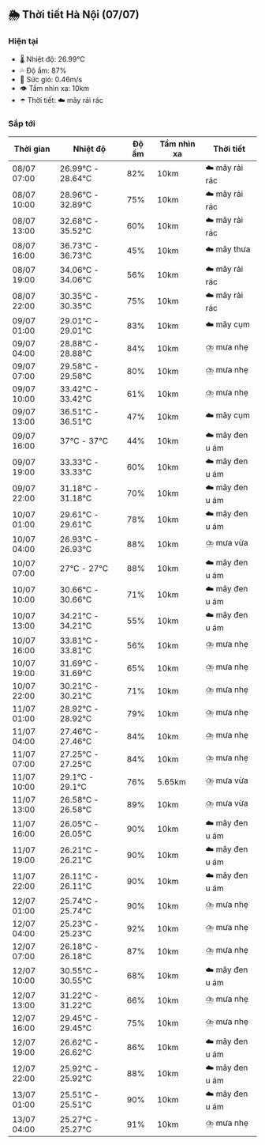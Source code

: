 ## 🌦️ Thời tiết Hà Nội (07/07)

### Hiện tại

- 🌡️ Nhiệt độ: 26.99℃
- 💦 Độ ẩm: 87%
- 💨 Sức gió: 0.46m/s
- 👁️ Tầm nhìn xa: 10km
- ☂️ Thời tiết: ☁️ mây rải rác

### Sắp tới

| Thời gian | Nhiệt độ | Độ ẩm | Tầm nhìn xa | Thời tiết |
| --- | --- | --- | --- | --- |
| 08/07 07:00 | 26.99℃ - 28.64℃ | 82% | 10km | ☁️ mây rải rác |
| 08/07 10:00 | 28.96℃ - 32.89℃ | 75% | 10km | ☁️ mây rải rác |
| 08/07 13:00 | 32.68℃ - 35.52℃ | 60% | 10km | ☁️ mây rải rác |
| 08/07 16:00 | 36.73℃ - 36.73℃ | 45% | 10km | ☁️ mây thưa |
| 08/07 19:00 | 34.06℃ - 34.06℃ | 56% | 10km | ☁️ mây rải rác |
| 08/07 22:00 | 30.35℃ - 30.35℃ | 75% | 10km | ☁️ mây rải rác |
| 09/07 01:00 | 29.01℃ - 29.01℃ | 83% | 10km | ☁️ mây cụm |
| 09/07 04:00 | 28.88℃ - 28.88℃ | 84% | 10km | ⛈️ mưa nhẹ |
| 09/07 07:00 | 29.58℃ - 29.58℃ | 80% | 10km | ⛈️ mưa nhẹ |
| 09/07 10:00 | 33.42℃ - 33.42℃ | 61% | 10km | ⛈️ mưa nhẹ |
| 09/07 13:00 | 36.51℃ - 36.51℃ | 47% | 10km | ☁️ mây cụm |
| 09/07 16:00 | 37℃ - 37℃ | 44% | 10km | ☁️ mây đen u ám |
| 09/07 19:00 | 33.33℃ - 33.33℃ | 60% | 10km | ☁️ mây đen u ám |
| 09/07 22:00 | 31.18℃ - 31.18℃ | 70% | 10km | ☁️ mây đen u ám |
| 10/07 01:00 | 29.61℃ - 29.61℃ | 78% | 10km | ☁️ mây đen u ám |
| 10/07 04:00 | 26.93℃ - 26.93℃ | 88% | 10km | ⛈️ mưa vừa |
| 10/07 07:00 | 27℃ - 27℃ | 88% | 10km | ☁️ mây đen u ám |
| 10/07 10:00 | 30.66℃ - 30.66℃ | 71% | 10km | ☁️ mây đen u ám |
| 10/07 13:00 | 34.21℃ - 34.21℃ | 55% | 10km | ☁️ mây đen u ám |
| 10/07 16:00 | 33.81℃ - 33.81℃ | 56% | 10km | ⛈️ mưa nhẹ |
| 10/07 19:00 | 31.69℃ - 31.69℃ | 65% | 10km | ⛈️ mưa nhẹ |
| 10/07 22:00 | 30.21℃ - 30.21℃ | 71% | 10km | ⛈️ mưa nhẹ |
| 11/07 01:00 | 28.92℃ - 28.92℃ | 79% | 10km | ⛈️ mưa nhẹ |
| 11/07 04:00 | 27.46℃ - 27.46℃ | 84% | 10km | ⛈️ mưa nhẹ |
| 11/07 07:00 | 27.25℃ - 27.25℃ | 84% | 10km | ⛈️ mưa nhẹ |
| 11/07 10:00 | 29.1℃ - 29.1℃ | 76% | 5.65km | ⛈️ mưa vừa |
| 11/07 13:00 | 26.58℃ - 26.58℃ | 89% | 10km | ⛈️ mưa vừa |
| 11/07 16:00 | 26.05℃ - 26.05℃ | 90% | 10km | ☁️ mây đen u ám |
| 11/07 19:00 | 26.21℃ - 26.21℃ | 90% | 10km | ☁️ mây đen u ám |
| 11/07 22:00 | 26.11℃ - 26.11℃ | 90% | 10km | ☁️ mây đen u ám |
| 12/07 01:00 | 25.74℃ - 25.74℃ | 90% | 10km | ⛈️ mưa nhẹ |
| 12/07 04:00 | 25.23℃ - 25.23℃ | 92% | 10km | ⛈️ mưa nhẹ |
| 12/07 07:00 | 26.18℃ - 26.18℃ | 87% | 10km | ⛈️ mưa nhẹ |
| 12/07 10:00 | 30.55℃ - 30.55℃ | 68% | 10km | ☁️ mây đen u ám |
| 12/07 13:00 | 31.22℃ - 31.22℃ | 66% | 10km | ⛈️ mưa nhẹ |
| 12/07 16:00 | 29.45℃ - 29.45℃ | 75% | 10km | ⛈️ mưa nhẹ |
| 12/07 19:00 | 26.62℃ - 26.62℃ | 86% | 10km | ☁️ mây đen u ám |
| 12/07 22:00 | 25.92℃ - 25.92℃ | 88% | 10km | ☁️ mây đen u ám |
| 13/07 01:00 | 25.51℃ - 25.51℃ | 90% | 10km | ☁️ mây đen u ám |
| 13/07 04:00 | 25.27℃ - 25.27℃ | 91% | 10km | ⛈️ mưa nhẹ |
